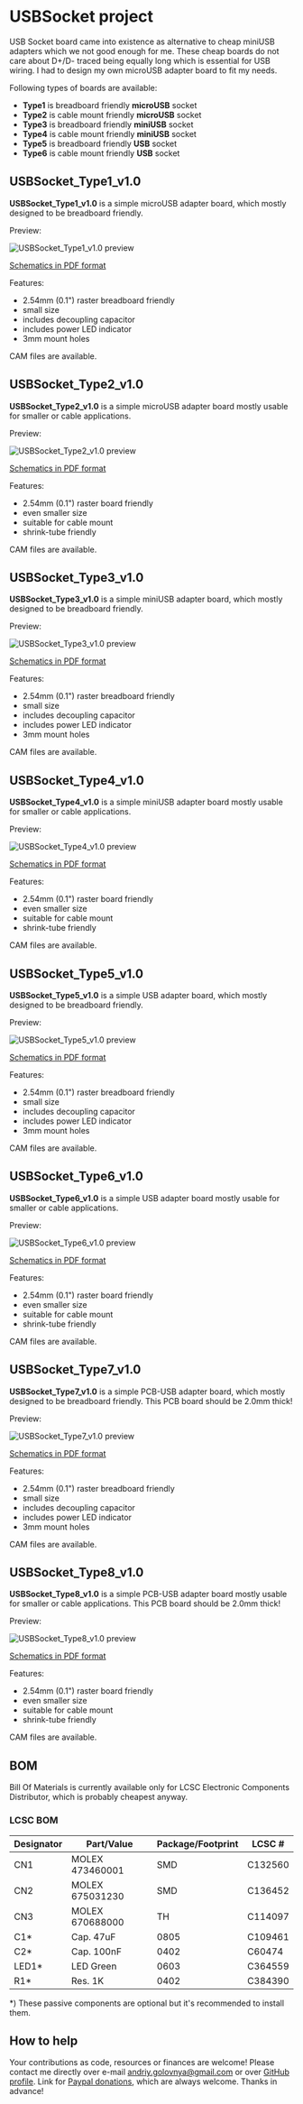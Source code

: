 # USBSocket project

USB Socket board came into existence as alternative to cheap miniUSB adapters which we not good enough for me.
These cheap boards do not care about D+/D- traced being equally long which is essential for USB wiring.
I had to design my own microUSB adapter board to fit my needs.

Following types of boards are available:

- **Type1** is breadboard friendly **microUSB** socket
- **Type2** is cable mount friendly **microUSB** socket
- **Type3** is breadboard friendly **miniUSB** socket
- **Type4** is cable mount friendly **miniUSB** socket
- **Type5** is breadboard friendly **USB** socket
- **Type6** is cable mount friendly **USB** socket

## USBSocket_Type1_v1.0

**USBSocket_Type1_v1.0** is a simple microUSB adapter board, which mostly designed to be breadboard friendly.

Preview:

![USBSocket_Type1_v1.0 preview](USBSocket_Type1_v1.0.png)

[Schematics in PDF format](USBSocket_Type1_v1.0.pdf)

Features:

- 2.54mm (0.1") raster breadboard friendly
- small size
- includes decoupling capacitor
- includes power LED indicator
- 3mm mount holes

CAM files are available.

## USBSocket_Type2_v1.0

**USBSocket_Type2_v1.0** is a simple microUSB adapter board mostly usable for smaller or cable applications.

Preview:

![USBSocket_Type2_v1.0 preview](USBSocket_Type2_v1.0.png)

[Schematics in PDF format](USBSocket_Type2_v1.0.pdf)

Features:

- 2.54mm (0.1") raster board friendly
- even smaller size
- suitable for cable mount
- shrink-tube friendly

CAM files are available.

## USBSocket_Type3_v1.0

**USBSocket_Type3_v1.0** is a simple miniUSB adapter board, which mostly designed to be breadboard friendly.

Preview:

![USBSocket_Type3_v1.0 preview](USBSocket_Type3_v1.0.png)

[Schematics in PDF format](USBSocket_Type3_v1.0.pdf)

Features:

- 2.54mm (0.1") raster breadboard friendly
- small size
- includes decoupling capacitor
- includes power LED indicator
- 3mm mount holes

CAM files are available.

## USBSocket_Type4_v1.0

**USBSocket_Type4_v1.0** is a simple miniUSB adapter board mostly usable for smaller or cable applications.

Preview:

![USBSocket_Type4_v1.0 preview](USBSocket_Type4_v1.0.png)

[Schematics in PDF format](USBSocket_Type4_v1.0.pdf)

Features:

- 2.54mm (0.1") raster board friendly
- even smaller size
- suitable for cable mount
- shrink-tube friendly

CAM files are available.

## USBSocket_Type5_v1.0

**USBSocket_Type5_v1.0** is a simple USB adapter board, which mostly designed to be breadboard friendly.

Preview:

![USBSocket_Type5_v1.0 preview](USBSocket_Type5_v1.0.png)

[Schematics in PDF format](USBSocket_Type5_v1.0.pdf)

Features:

- 2.54mm (0.1") raster breadboard friendly
- small size
- includes decoupling capacitor
- includes power LED indicator
- 3mm mount holes

CAM files are available.

## USBSocket_Type6_v1.0

**USBSocket_Type6_v1.0** is a simple USB adapter board mostly usable for smaller or cable applications.

Preview:

![USBSocket_Type6_v1.0 preview](USBSocket_Type6_v1.0.png)

[Schematics in PDF format](USBSocket_Type6_v1.0.pdf)

Features:

- 2.54mm (0.1") raster board friendly
- even smaller size
- suitable for cable mount
- shrink-tube friendly

CAM files are available.

## USBSocket_Type7_v1.0

**USBSocket_Type7_v1.0** is a simple PCB-USB adapter board, which mostly designed to be breadboard friendly.
This PCB board should be 2.0mm thick!

Preview:

![USBSocket_Type7_v1.0 preview](USBSocket_Type7_v1.0.png)

[Schematics in PDF format](USBSocket_Type7_v1.0.pdf)

Features:

- 2.54mm (0.1") raster breadboard friendly
- small size
- includes decoupling capacitor
- includes power LED indicator
- 3mm mount holes

CAM files are available.

## USBSocket_Type8_v1.0

**USBSocket_Type8_v1.0** is a simple PCB-USB adapter board mostly usable for smaller or cable applications.
This PCB board should be 2.0mm thick!

Preview:

![USBSocket_Type8_v1.0 preview](USBSocket_Type8_v1.0.png)

[Schematics in PDF format](USBSocket_Type8_v1.0.pdf)

Features:

- 2.54mm (0.1") raster board friendly
- even smaller size
- suitable for cable mount
- shrink-tube friendly

CAM files are available.

## BOM

Bill Of Materials is currently available only for LCSC Electronic Components Distributor, which is probably cheapest anyway.

### LCSC BOM

|Designator  |Part/Value      |Package/Footprint    |LCSC #  |
|------------|----------------|---------------------|--------|
|CN1         |MOLEX 473460001 |SMD                  |C132560 |
|CN2         |MOLEX 675031230 |SMD                  |C136452 |
|CN3         |MOLEX 670688000 |TH                   |C114097 |
|C1\*        |Cap. 47uF       |0805                 |C109461 |
|C2\*        |Cap. 100nF      |0402                 |C60474  |
|LED1\*      |LED Green       |0603                 |C364559 |
|R1\*        |Res. 1K         |0402                 |C384390 |

\*) These passive components are optional but it's recommended to install them.

## How to help

Your contributions as code, resources or finances are welcome!
Please contact me directly over e-mail andriy.golovnya@gmail.com or over [GitHub profile](https://github.com/red-scorp).
Link for [Paypal donations](http://paypal.me/redscorp), which are always welcome.
Thanks in advance!
